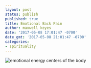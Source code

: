 ```yaml
---
layout: post
status: publish
published: true
title: Emotional Back Pain
author: maxwell keyes
date: '2017-05-08 17:01:47 -0700'
date_gmt: '2017-05-08 21:01:47 -0700'
categories:
- spirituality
---
```


![emotional energy centers of the body]({{site.assets.url_prefix}}/images/posts/emotional-energy-centers-of-the-body.jpg "emotional energy centers of the body")
